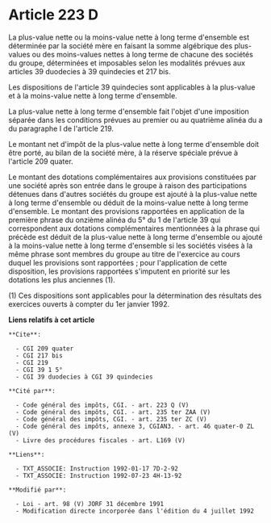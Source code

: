 # Article 223 D

La plus-value nette ou la moins-value nette à long terme d'ensemble est déterminée par la société mère en faisant la somme
algébrique des plus-values ou des moins-values nettes à long terme de chacune des sociétés du groupe, déterminées et
imposables selon les modalités prévues aux articles 39 duodecies à 39 quindecies et 217 bis.

Les dispositions de l'article 39 quindecies sont applicables à la plus-value et à la moins-value nette à long terme
d'ensemble.

La plus-value nette à long terme d'ensemble fait l'objet d'une imposition séparée dans les conditions prévues au premier ou
au quatrième alinéa du a du paragraphe I de l'article 219.

Le montant net d'impôt de la plus-value nette à long terme d'ensemble doit être porté, au bilan de la société mère, à la
réserve spéciale prévue à l'article 209 quater.

Le montant des dotations complémentaires aux provisions constituées par une société après son entrée dans le groupe à raison
des participations détenues dans d'autres sociétés du groupe est ajouté à la plus-value nette à long terme d'ensemble ou
déduit de la moins-value nette à long terme d'ensemble. Le montant des provisions rapportées en application de la première
phrase du onzième alinéa du 5° du 1 de l'article 39 qui correspondent aux dotations complémentaires mentionnées à la phrase
qui précède est déduit de la plus-value nette à long terme d'ensemble ou ajouté à la moins-value nette à long terme
d'ensemble si les sociétés visées à la même phrase sont membres du groupe au titre de l'exercice au cours duquel les
provisions sont rapportées ; pour l'application de cette disposition, les provisions rapportées s'imputent en priorité sur
les dotations les plus anciennes (1).

(1) Ces dispositions sont applicables pour la détermination des résultats des exercices ouverts à compter du 1er janvier
1992.

**Liens relatifs à cet article**

	**Cite**:

	  - CGI 209 quater
	  - CGI 217 bis
	  - CGI 219
	  - CGI 39 1 5°
	  - CGI 39 duodecies à CGI 39 quindecies

	**Cité par**:

	  - Code général des impôts, CGI. - art. 223 Q (V)
	  - Code général des impôts, CGI. - art. 235 ter ZAA (V)
	  - Code général des impôts, CGI. - art. 235 ter ZC (V)
	  - Code général des impôts, annexe 3, CGIAN3. - art. 46 quater-0 ZL (V)
	  - Livre des procédures fiscales - art. L169 (V)

	**Liens**:

	  - TXT_ASSOCIE: Instruction 1992-01-17 7D-2-92
	  - TXT_ASSOCIE: Instruction 1992-07-23 4H-13-92

	**Modifié par**:

	  - Loi - art. 98 (V) JORF 31 décembre 1991
	  - Modification directe incorporée dans l'édition du 4 juillet 1992
